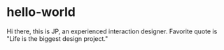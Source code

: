 # hello-world

Hi there, this is JP, an experienced interaction designer. Favorite quote is "Life is the biggest design project."
